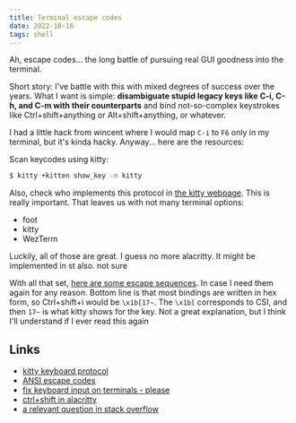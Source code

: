 ```yaml
---
title: Terminal escape codes
date: 2022-10-16
tags: shell
---
```


Ah, escape codes... the long battle of pursuing real GUI goodness into the
terminal.

Short story: I've battle with this with mixed degrees of success over the
years. What I want is simple: **disambiguate stupid legacy keys like C-i, C-h,
and C-m with their counterparts** and bind not-so-complex keystrokes like
Ctrl+shift+anything or Alt+shift+anything, or whatever.

I had a little hack from wincent where I would map `C-i` to `F6` only in my
terminal, but it's kinda hacky. Anyway... here are the resources:

Scan keycodes using kitty:

```sh
$ kitty +kitten show_key -m kitty
```

Also, check who implements this protocol in [the kitty
webpage](https://sw.kovidgoyal.net/kitty/keyboard-protocol/). This is really
important. That leaves us with not many terminal options:

- foot
- kitty
- WezTerm

Luckily, all of those are great. I guess no more alacritty. It might be
implemented in st also. not sure

With all that set, [here are some escape
sequences](https://gist.github.com/fnky/458719343aabd01cfb17a3a4f7296797). In
case I need them again for any reason. Bottom line is that most bindings are
written in hex form, so Ctrl+shift+i would be `\x1b[17~`. The `\x1b[`
corresponds to CSI, and then `17~` is what kitty shows for the key. Not a great
explanation, but I think I'll understand if I ever read this again

## Links

- [kitty keyboard protocol](https://sw.kovidgoyal.net/kitty/keyboard-protocol/)
- [ANSI escape codes](https://gist.github.com/fnky/458719343aabd01cfb17a3a4f7296797)
- [fix keyboard input on terminals - please](http://www.leonerd.org.uk/hacks/fixterms/)
- [ctrl+shift in alacritty](https://www.reddit.com/r/neovim/comments/mbj8m5/how_to_setup_ctrlshiftkey_mappings_in_neovim_and/?utm_source=share&utm_medium=web2x&context=3)
- [a relevant question in stack overflow](https://stackoverflow.com/questions/1506764/how-to-map-ctrla-and-ctrlshifta-differently)

